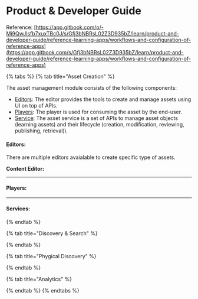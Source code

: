 # Product & Developer Guide

Reference: [https://app.gitbook.com/o/-Mi9QwJlsfb7xuxTBc0J/s/Gfj3bNBRsL02Z3D935bZ/learn/product-and-developer-guide/reference-learning-apps/workflows-and-configuration-of-reference-apps](https://app.gitbook.com/s/Gfj3bNBRsL02Z3D935bZ/learn/product-and-developer-guide/reference-learning-apps/workflows-and-configuration-of-reference-apps)

{% tabs %}
{% tab title="Asset Creation" %}


The asset management module consists of the following components:&#x20;

* [Editors](editors/): The editor provides the tools to create and manage assets using UI on top of APIs.&#x20;
* [Players](player/): The player is used for consuming the asset by the end-user.
* [Service](content-service/): The asset service is a set of APIs to manage asset objects (learning assets) and their lifecycle (creation, modification, reviewing, publishing, retrieval)\


#### **Editors:**

There are multiple editors avaialable to create specific type of assets.&#x20;



**Content Editor:**

****

#### **Players:**

****

#### **Services:**
{% endtab %}

{% tab title="Discovery & Search" %}

{% endtab %}

{% tab title="Phygical Discovery" %}

{% endtab %}

{% tab title="Analytics" %}

{% endtab %}
{% endtabs %}
